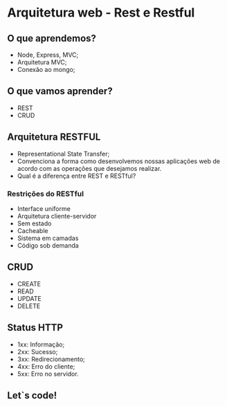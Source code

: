 # Arquitetura web - Rest e Restful

## O que aprendemos?

* Node, Express, MVC;
* Arquitetura MVC;
* Conexão ao mongo;

## O que vamos aprender? 

* REST
* CRUD

## Arquitetura RESTFUL

* Representational State Transfer;
* Convenciona a forma como desenvolvemos nossas aplicações web de acordo com as operações que desejamos realizar.
* Qual é a diferença entre REST e RESTful?

### Restrições do RESTful

* Interface uniforme
* Arquitetura cliente-servidor
* Sem estado
* Cacheable
* Sistema em camadas
* Código sob demanda


## CRUD

* CREATE
* READ
* UPDATE
* DELETE

## Status HTTP

* 1xx: Informação;
* 2xx: Sucesso;
* 3xx: Redirecionamento;
* 4xx: Erro do cliente;
* 5xx: Erro no servidor.


## Let`s code!